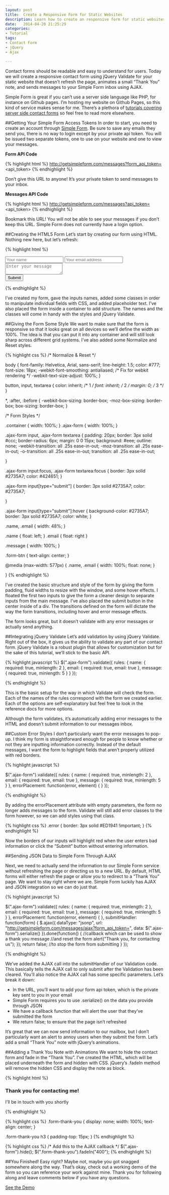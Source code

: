 ```yaml
---
layout: post
title:  Create a Responsive Form for Static Websites
description: Learn how to create an responsive form for static websites using Simple Forms, jQuery, AJAX
date:   2014-04-20 21:25:29
categories: 
- Tutorial
tags: 
- Contact Form
- jQuery 
- Ajax

---
```


Contact forms should be readable and easy to understand for users. Today we will create a responsive contact form using jQuery Validate for your static website that doesn’t refresh the page, animates a small “Thank You” note, and sends messages to your Simple Form inbox using AJAX. 

Simple Form is great if you can’t use a server side language like PHP, for instance on Github pages. I’m hosting my website on Github Pages, so this kind of service makes sense for me. There’s a plethora of [tutorials covering server side contact forms](http://code.tutsplus.com/tutorials/submit-a-form-without-page-refresh-using-jquery--net-59) so feel free to read more elsewhere. 

<!--break-->

##Getting Your Simple Form Access Tokens
In order to start, you need to create an account through [Simple Form](http://getsimpleform.com/). Be sure to save any emails they send you, there is no way to login except by your private api token. You will be issued two separate tokens, one to use on your website and one to view your messages. 

**Form API Code**

{% highlight html %}
http://getsimpleform.com/messages?form_api_token=<api_token>
{% endhighlight %}

Don’t give this URL to anyone! It’s your private token to send messages to your inbox.

**Messages API Code**

{% highlight html %}
http://getsimpleform.com/messages?api_token=<api_token>
{% endhighlight %}

<div class="callout warning-callout">
  <p>Bookmark this URL! You will not be able to see your messages if you don’t keep this URL. Simple Form does not currently have a login option.</p>
</div>

##Creating the HTML5 Form
Let’s start by creating our form using HTML. Nothing new here, but let’s refresh:

{% highlight html %}
<div class=”container”>
  <form action="#" class="ajax-form">
    <input type="text" class="name" name="name" placeholder="Your name">
    <input type="text" class="email" name="email" placeholder="Your email address">
    <textarea name="message" class="message" placeholder="Enter your message"></textarea>
    <div class="form-btn">
      <input type="submit" class="submit" value="Submit">
    </div>
  </form>
</div>
{% endhighlight %}

I’ve created my form, gave the inputs names, added some classes in order to manipulate individual fields with CSS, and added placeholder text. I’ve also placed the form inside a container to add structure. The names and the classes will come in handy with the styles and jQuery Validate.

##Giving the Form Some Style
We want to make sure that the form is responsive so that it looks great on all devices so we’ll define the width as 100%. The idea is that you can put it into any container and will still look sharp across different grid systems. I’ve also added some Normalize and Reset styles.

{% highlight css %}
/* Normalize & Reset */

body {
    font-family: Helvetica, Arial, sans-serif;
    line-height: 1.5;
    color: #777;
    font-size: 18px;
    -webkit-font-smoothing: antialiased; /* Fix for webkit rendering */
    -webkit-text-size-adjust: 100%;
}

button,
input,
textarea {
    color: inherit; /* 1 */
    font: inherit; /* 2 */
    margin: 0; /* 3 */
}

*, :after, :before {
    -webkit-box-sizing: border-box;
    -moz-box-sizing: border-box;
    box-sizing: border-box;
}

/* Form Styles */

.container { width: 100%; }
.ajax-form { width: 100%; }

.ajax-form input, 
.ajax-form textarea {
  padding: 20px;
  border: 3px solid #ccc;
  border-radius: 6px;
  margin: 0 0 15px;
  background: #eee;
    outline: none;
  -webkit-transition: all .25s ease-in-out;
      -moz-transition: all .25s ease-in-out;
      -o-transition: all .25s ease-in-out;
      transition: all .25s ease-in-out; 

}

.ajax-form input:focus, 
.ajax-form textarea:focus {
  border: 3px solid #2735A7;
  color: #424651;
}

.ajax-form input[type="submit"] {
      border: 3px solid #2735A7;
  color: #2735A7;

}

.ajax-form input[type="submit"]:hover {
    background-color: #2735A7;
      border: 3px solid #2735A7;
    color: white;
}

.name, .email { width: 48%; }

.name { float: left; }
.email { float: right }

.message { width: 100%; }

.form-btn { text-align: center; }

@media (max-width: 577px) {
  .name, .email { 
    width: 100%; 
    float: none;
  }

}
{% endhighlight %}

I’ve created the basic structure and style of the form by giving the form padding, fluid widths to resize with the window, and some hover effects. I floated the first two inputs to give the form a cleaner design to separate inputs from the main message. I’ve also placed the submit button in the center inside of a div. The transitions defined on the form will dictate the way the form transitions, including hover and error message effects.

The form looks great, but it doesn’t validate with any error messages or actually send anything.

##Integrating jQuery Validate
Let’s add validation by using jQuery Validate. Right out of the box, it gives us the ability to validate any part of our contact form. jQuery Validate is a robust plugin that allows for customization but for the sake of this tutorial, we’ll stick to the basic API. 

{% highlight javascript %}
$(".ajax-form").validate({
    rules: {
      name: {
        required: true,
        minlength: 2
      },
      email: {
        required: true,
        email: true
      },
      message: {
        required: true,
        minlength: 5
    }
  }
});

{% endhighlight %}

This is the basic setup for the way in which Validate will check the form. Each of the names of the rules correspond with the form we created earlier. Each of the options are self-explanatory but feel free to look in the reference docs for more options. 

Although the form validates, it’s automatically adding error messages to the HTML and doesn’t submit information to our messages inbox. 

##Custom Error Styles
I don’t particularly want the error messages to pop-up. I think my form is straightforward enough for people to know whether or not they are inputting information correctly. Instead of the default messages, I want the form to highlight fields that aren’t properly utilized with red borders.

{% highlight javascript %}

$(".ajax-form").validate({
    rules: {
      name: {
        required: true,
        minlength: 2
      },
      email: {
        required: true,
        email: true
      },
      message: {
        required: true,
        minlength: 5
    }
  },
  errorPlacement: function(error, element) {
  }
});

{% endhighlight %}

By adding the errorPlacement attribute with empty parameters, the form no longer adds messages to the form. Validate will still add error classes to the form however, so we can add styles using that class.

{% highlight css %}
.error { border: 3px solid #ED1941 !important; }
{% endhighlight %}

Now the borders of our inputs will highlight red when the user enters bad information or click the “Submit” button without entering information.

##Sending JSON Data to Simple Form Through AJAX

Next, we need to actually send the information to our Simple Form service without refreshing the page or directing us to a new URL. By default, HTML forms will either refresh the page or allow you to redirect to a “Thank You” page. We want to stay right where we are. Simple Form luckily has AJAX and JSON integration so we can do just that.
 
{% highlight javascript %}

$(".ajax-form").validate({
    rules: {
      name: {
        required: true,
        minlength: 2
      },
      email: {
        required: true,
        email: true
      },
      message: {
        required: true,
        minlength: 5
    }
  },
  errorPlacement: function(error, element) {
  },
  submitHandler: function(form) {
    $.ajax({
      dataType: "jsonp",
      url: "http://getsimpleform.com/messages/ajax?form_api_token=<api-token>",
      data: $(".ajax-form").serialize()
    }).done(function() {
      //callback which can be used to show a thank you message
      //and reset the form
       alert("Thank you, for contacting us");
    });
      return false; //to stop the form from submitting
    }
  });

{% endhighlight %}

We’ve added the AJAX call into the submitHandler of our Validation code. This basically tells the AJAX call to only submit after the Validation has been cleared. You’ll also notice the AJAX call has some specific parameters. Let’s break it down:
* In the URL, you’ll want to add your form api token, which is the private key sent to you in your email
* Simple Form requires you to use  .serialize() on the data you provide through JSON
* We have a callback function that will alert the user that they’ve submitted the form
* We return false; to ensure that the page isn’t refreshed

It’s great that we can now send information to our mailbox, but I don’t particularly want an alert to annoy users when they submit the form. Let’s add a small “Thank You” note with jQuery’s animations.

##Adding a Thank You Note with Animations
We want to hide the contact form and fade in the “Thank You”. I’ve created the HTML, which will be placed underneath the form and hidden with CSS. jQuery’s .fadeIn method will remove the hidden CSS and display the note as block. 

{% highlight html %}
<div class="form-thank-you">
  <h3>Thank you for contacting me!</h3>
  <p>I'll be in touch with you shortly</p>
</div> 
{% endhighlight %}

{% highlight css %}
.form-thank-you {
  display: none;
  width: 100%;
  text-align: center;
}

.form-thank-you h3 { padding-top: 15px; }
{% endhighlight %}

{% highlight css %}
/* Add this to the AJAX callback */
 $(".ajax-form").hide();
 $(".form-thank-you").fadeIn("400");
{% endhighlight %}

##You Finished!
Easy right? Maybe not, maybe you got snagged somewhere along the way. That’s okay, check out a working demo of the form so you can reference your work against mine. Thank you for following along and leave comments below if you have any questions.

<div class="center">
  <a href="http://bit.ly/QDX9wa" class="button button-space">See the Demo</a>
</div>
